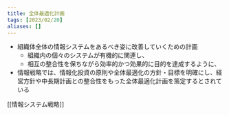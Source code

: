 ```yaml
---
title: 全体最適化計画
tags: [2023/02/20]
aliases: []
---
```


- 組織体全体の情報システムをあるべき姿に改善していくための計画
	- 組織内の個々のシステムが有機的に関連し、
	- 相互の整合性を保ちながら効率的かつ効果的に目的を達成するように、
- 情報戦略では、情報化投資の原則や全体最適化の方針・目標を明確にし、経営方針や中長期計画との整合性をもった全体最適化計画を策定するとされている

[[情報システム戦略]]